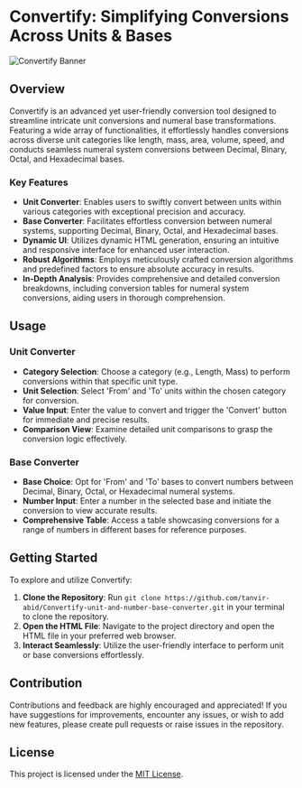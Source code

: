 # Convertify: Simplifying Conversions Across Units & Bases

![Convertify Banner](https://i.postimg.cc/5Nqzc7p8/Convertify-Simplifying-Conversions-Across-Units-Bases.png)

## Overview

Convertify is an advanced yet user-friendly conversion tool designed to streamline intricate unit conversions and numeral base transformations. Featuring a wide array of functionalities, it effortlessly handles conversions across diverse unit categories like length, mass, area, volume, speed, and conducts seamless numeral system conversions between Decimal, Binary, Octal, and Hexadecimal bases.

### Key Features

- **Unit Converter**: Enables users to swiftly convert between units within various categories with exceptional precision and accuracy.
- **Base Converter**: Facilitates effortless conversion between numeral systems, supporting Decimal, Binary, Octal, and Hexadecimal bases.
- **Dynamic UI**: Utilizes dynamic HTML generation, ensuring an intuitive and responsive interface for enhanced user interaction.
- **Robust Algorithms**: Employs meticulously crafted conversion algorithms and predefined factors to ensure absolute accuracy in results.
- **In-Depth Analysis**: Provides comprehensive and detailed conversion breakdowns, including conversion tables for numeral system conversions, aiding users in thorough comprehension.

## Usage

### Unit Converter

- **Category Selection**: Choose a category (e.g., Length, Mass) to perform conversions within that specific unit type.
- **Unit Selection**: Select 'From' and 'To' units within the chosen category for conversion.
- **Value Input**: Enter the value to convert and trigger the 'Convert' button for immediate and precise results.
- **Comparison View**: Examine detailed unit comparisons to grasp the conversion logic effectively.

### Base Converter

- **Base Choice**: Opt for 'From' and 'To' bases to convert numbers between Decimal, Binary, Octal, or Hexadecimal numeral systems.
- **Number Input**: Enter a number in the selected base and initiate the conversion to view accurate results.
- **Comprehensive Table**: Access a table showcasing conversions for a range of numbers in different bases for reference purposes.

## Getting Started

To explore and utilize Convertify:

1. **Clone the Repository**: Run `git clone https://github.com/tanvir-abid/Convertify-unit-and-number-base-converter.git` in your terminal to clone the repository.
2. **Open the HTML File**: Navigate to the project directory and open the HTML file in your preferred web browser.
3. **Interact Seamlessly**: Utilize the user-friendly interface to perform unit or base conversions effortlessly.

## Contribution

Contributions and feedback are highly encouraged and appreciated! If you have suggestions for improvements, encounter any issues, or wish to add new features, please create pull requests or raise issues in the repository.

## License

This project is licensed under the [MIT License](LICENSE).

